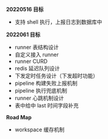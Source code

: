 **20220516 目标**
* 支持 shell 执行，上报日志到数据库中

**2022061 目标**
* runner 表结构设计
* 自定义接入 runner
* runner CURD
* redis 延迟队列设计
* 下发定时任务设计（下发超时功能）
* pipeline 构建失败上报机制
* pipeline 执行兜底机制
* runner 心跳机制设计
* 表中给中 last 时间字段补充



**Road Map**
* workspace 缓存机制

